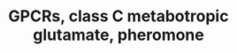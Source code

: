 ---
annotations:
- type: Pathway Ontology
  value: signaling pathway
authors:
- MaintBot
- AlexanderPico
- Eweitz
description: ''
last-edited: 2021-05-15
organisms:
- Danio rerio
redirect_from:
- /index.php/Pathway:WP1373
- /instance/WP1373
schema-jsonld:
- '@context': https://schema.org/
  '@id': https://wikipathways.github.io/pathways/WP1373.html
  '@type': Dataset
  creator:
    '@type': Organization
    name: WikiPathways
  description: ''
  keywords:
  - LOC568406
  - si:dkey-190l1.2
  - LOC569768
  - CH211-233H19.1
  - GRM6
  - GRM7
  - GPRC5A
  - si:ch211-51a19.1
  - GRM2
  - gprc5c
  - GABBR1
  - GPRC5D
  - wu:fi18a01
  - LOC560607
  - GPRC5B
  license: CC0
  name: GPCRs, class C metabotropic glutamate, pheromone
seo: CreativeWork
title: GPCRs, class C metabotropic glutamate, pheromone
wpid: WP1373
---